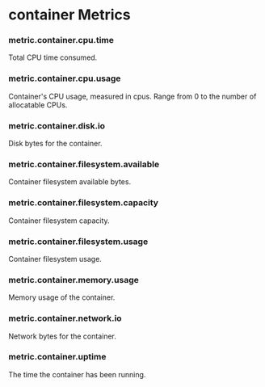 # container Metrics
### metric.container.cpu.time

Total CPU time consumed.


### metric.container.cpu.usage

Container's CPU usage, measured in cpus. Range from 0 to the number of allocatable CPUs.


### metric.container.disk.io

Disk bytes for the container.


### metric.container.filesystem.available

Container filesystem available bytes.


### metric.container.filesystem.capacity

Container filesystem capacity.


### metric.container.filesystem.usage

Container filesystem usage.


### metric.container.memory.usage

Memory usage of the container.


### metric.container.network.io

Network bytes for the container.


### metric.container.uptime

The time the container has been running.

